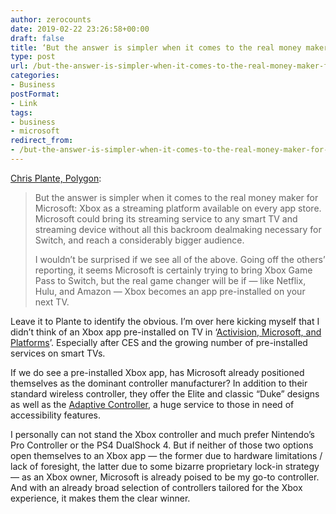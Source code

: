 ```yaml
---
author: zerocounts
date: 2019-02-22 23:26:58+00:00
draft: false
title: ‘But the answer is simpler when it comes to the real money maker for Microsoft’
type: post
url: /but-the-answer-is-simpler-when-it-comes-to-the-real-money-maker-for-microsoft/
categories:
- Business
postFormat:
- Link
tags:
- business
- microsoft
redirect_from:
- /but-the-answer-is-simpler-when-it-comes-to-the-real-money-maker-for-microsoft/
---
```


[Chris Plante, Polygon](https://www.polygon.com/2019/2/22/18236210/xbox-game-pass-switch-microsoft):

> But the answer is simpler when it comes to the real money maker for Microsoft: Xbox as a streaming platform available on every app store. Microsoft could bring its streaming service to any smart TV and streaming device without all this backroom dealmaking necessary for Switch, and reach a considerably bigger audience.
> 
> I wouldn’t be surprised if we see all of the above. Going off the others’ reporting, it seems Microsoft is certainly trying to bring Xbox Game Pass to Switch, but the real game changer will be if — like Netflix, Hulu, and Amazon — Xbox becomes an app pre-installed on your next TV.

Leave it to Plante to identify the obvious. I’m over here kicking myself that I didn’t think of an Xbox app pre-installed on TV in ‘[Activision, Microsoft, and Platforms](/2019/01/21/activision-microsoft-and-platforms/)’. Especially after CES and the growing number of pre-installed services on smart TVs.

If we do see a pre-installed Xbox app, has Microsoft already positioned themselves as the dominant controller manufacturer? In addition to their standard wireless controller, they offer the Elite and classic “Duke” designs as well as the [Adaptive Controller](/2018/05/17/microsofts-xbox-adaptive-controller/), a huge service to those in need of accessibility features.

I personally can not stand the Xbox controller and much prefer Nintendo’s Pro Controller or the PS4 DualShock 4. But if neither of those two options open themselves to an Xbox app — the former due to hardware limitations / lack of foresight, the latter due to some bizarre proprietary lock-in strategy — as an Xbox owner, Microsoft is already poised to be my go-to controller. And with an already broad selection of controllers tailored for the Xbox experience, it makes them the clear winner.